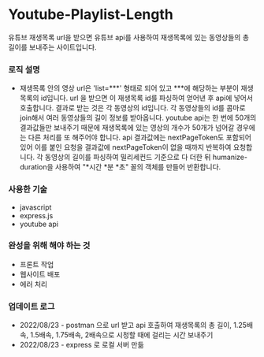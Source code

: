 # Youtube-Playlist-Length
유튜브 재생목록 url을 받으면 유튜브 api를 사용하여 재생목록에 있는 동영상들의 총 길이를 보내주는 사이트입니다.

### 로직 설명
* 재생목록 안의 영상 url은 'list=***' 형태로 되어 있고 ***에 해당하는 부분이 재생목록의 id입니다. 
url 을 받으면 이 재생목록 id를 파싱하여 얻어낸 후 api에 넣어서 호출합니다. 
결과로 받는 것은 각 동영상의 id입니다.
각 동영상들의 id를 콤마로 join해서 여러 동영상들의 길이 정보를 받아옵니다.
youtube api는 한 번에 50개의 결과값들만 보내주기 때문에 재생목록에 있는 영상의 개수가 50개가 넘어갈 경우에는 다른 처리를 또 해주어야 합니다.
api 결과값에는 nextPageToken도 포함되어 있어 이를 붙인 요청을 결과값에 nextPageToken이 없을 때까지 반복하여 요청합니다.
각 동영상의 길이를 파싱하여 밀리세컨드 기준으로 다 더한 뒤 humanize-duration을 사용하여 "*시간 *분 *초" 꼴의 객체를 만들어 반환합니다.

### 사용한 기술
* javascript
* express.js
* youtube api

### 완성을 위해 해야 하는 것
* 프론트 작업
* 웹사이트 배포
* 에러 처리

### 업데이트 로그
* 2022/08/23 - postman 으로 url 받고 api 호출하여 재생목록의 총 길이, 1.25배속, 1.5배속, 1.75배속, 2배속으로 시청할 때에 걸리는 시간 보내주기
* 2022/08/23 - express 로 로컬 서버 만듦
